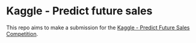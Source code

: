 # Kaggle - Predict future sales

This repo aims to make a submission for the [Kaggle - Predict Future Sales Competition](https://www.kaggle.com/c/competitive-data-science-predict-future-sales).